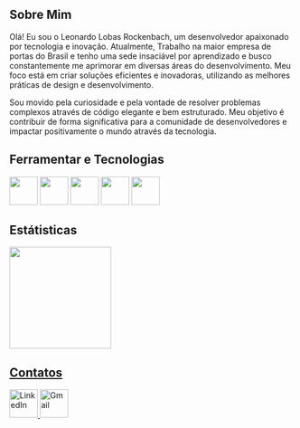 
<h2>Sobre Mim</h2>
<div>
  <p>Olá! Eu sou o Leonardo Lobas Rockenbach, um desenvolvedor apaixonado por tecnologia e inovação. Atualmente, Trabalho na maior empresa de portas do Brasil e tenho uma sede insaciável por aprendizado e busco constantemente me aprimorar em diversas áreas do desenvolvimento. Meu foco está em criar soluções eficientes e inovadoras, utilizando as melhores práticas de design e desenvolvimento.

Sou movido pela curiosidade e pela vontade de resolver problemas complexos através de código elegante e bem estruturado. Meu objetivo é contribuir de forma significativa para a comunidade de desenvolvedores e impactar positivamente o mundo através da tecnologia.</p>
</div>
<h2>Ferramentar e Tecnologias</h2>
<div>
  
  <img src="https://cdn.jsdelivr.net/gh/devicons/devicon@latest/icons/css3/css3-original-wordmark.svg" width="50" height="50"/>  
  <img src="https://cdn.jsdelivr.net/gh/devicons/devicon@latest/icons/html5/html5-original-wordmark.svg" width="50" height="50" />
  <img src="https://cdn.jsdelivr.net/gh/devicons/devicon@latest/icons/javascript/javascript-original.svg" width="50" height="50" />
  <img src="https://cdn.jsdelivr.net/gh/devicons/devicon@latest/icons/postgresql/postgresql-original-wordmark.svg" width="50" height="50" />
  <img src="https://cdn.jsdelivr.net/gh/devicons/devicon@latest/icons/figma/figma-original.svg" width="50" height="50" />
</div>
<h2>Estátisticas</h2>
<div>
  <a href="https://github.com/seu-usuário-aqui">
  <img loading="lazy" height="180em" src="https://github-readme-stats.vercel.app/api/top-langs/?username=LeonardoLobas&layout=compact&langs_count=7&theme=dracula"/>
</div>
<h2>Contatos</h2>
<div>
    <a href="https://www.linkedin.com/in/leonardo-lobas-rockenbach-9160bb277/" target="_blank">
    <img src="https://cdn.jsdelivr.net/gh/devicons/devicon/icons/linkedin/linkedin-original.svg" width="50" height="50" alt="LinkedIn">
    </a>
    <a href="https://mail.google.com/mail/u/0/?tab=rm&ogbl#inbox?compose=GTvVlcSKkkFRRLdVNvLbPFsRzTdSKbqVWrjFBqghkmTjNSDDldqnMkTZHKNPTnNtSDfRKBkcklkFB"     target="_blank">
    <img width="50" height="50" src="https://img.icons8.com/color/48/gmail-new.png" alt="Gmail">
</a>
</div>
